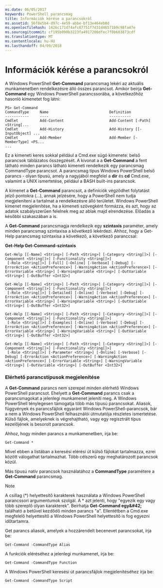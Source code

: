 ```yaml
---
ms.date: 06/05/2017
keywords: PowerShell parancsmag
title: Információk kérése a parancsokról
ms.assetid: 56f8e5b4-d97c-4e59-abbe-bf13e464eb0d
ms.openlocfilehash: 1426c171d74afc87751f7d31d46571b9c98fa47e
ms.sourcegitcommit: cf195b090b3223fa4917206dfec7f0b603873cdf
ms.translationtype: MT
ms.contentlocale: hu-HU
ms.lasthandoff: 04/09/2018
---
```

# <a name="getting-information-about-commands"></a>Információk kérése a parancsokról
A Windows PowerShell **Get-Command** parancsmag lekéri az aktuális munkamenetben rendelkezésre álló összes parancsot. Amikor beírja **Get-Command** egy Windows PowerShell parancssorába, a következőhöz hasonló kimenetet fog látni:

```
PS> Get-Command
CommandType     Name                            Definition
-----------     ----                            ----------
Cmdlet          Add-Content                     Add-Content [-Path] <String[...
Cmdlet          Add-History                     Add-History [[-InputObject] ...
Cmdlet          Add-Member                      Add-Member [-MemberType] <PS...
...
```

Ez a kimeneti keres sokkal például a Cmd.exe súgó kimenete: belső parancsok táblázatos összegzését. A kivonat a a **Get-Command** a fent látható minden parancs látható kimeneti rendelkezik egy parancsmag CommandType parancsot. A parancsmag típus Windows PowerShell belső parancs - olyan típusú, amely a nagyjából megfelel a **dir** és **cd** Cmd.exe, valamint a UNIX ismertetése, például a BASH built-ins parancsok.

A kimenet a **Get-Command** parancsot, a definíciók végződhet folytatást jelző pontokra (...), annak jelzésére, hogy a PowerShell nem tudja megjeleníteni a tartalmat a rendelkezésre álló területet. Windows PowerShell kimenet megjelenítése, ha a kimeneti szövegként formázza, és azt, hogy az adatok szabályszerűen felelnek meg az ablak majd elrendezése. Előadás a későbbi szakaszában a is.

A **Get-Command** parancsmagja rendelkezik egy **szintaxis** paraméter, amely minden parancsmag szintaxisa a következő lekérdezi. Ahhoz, hogy a Get-Help parancsmag szintaxisa a következő, a következő paranccsal:

**Get-Help Get-Command-szintaxis**

```
Get-Help [[-Name] <String>] [-Path <String>] [-Category <String[]>] [-Component <String[]>] [-Functionality <String[]>]
 [-Role <String[]>] [-Full] [-Online] [-Verbose] [-Debug] [-ErrorAction <ActionPreference>] [-WarningAction <ActionPreference>] [-ErrorVariable <String>] [-WarningVariable <String>] [-OutVariable <String>] [-OutBuffer <Int32>]

Get-Help [[-Name] <String>] [-Path <String>] [-Category <String[]>] [-Component <String[]>] [-Functionality <String[]>]
 [-Role <String[]>] [-Detailed] [-Online] [-Verbose] [-Debug] [-ErrorAction <ActionPreference>] [-WarningAction <ActionPreference>] [-ErrorVariable <String>] [-WarningVariable <String>] [-OutVariable <String>] [-OutBuffer <Int32>]

Get-Help [[-Name] <String>] [-Path <String>] [-Category <String[]>] [-Component <String[]>] [-Functionality <String[]>]
 [-Role <String[]>] [-Examples] [-Online] [-Verbose] [-Debug] [-ErrorAction <ActionPreference>] [-WarningAction <ActionPreference>] [-ErrorVariable <String>] [-WarningVariable <String>] [-OutVariable <String>] [-OutBuffer <Int32>]

Get-Help [[-Name] <String>] [-Path <String>] [-Category <String[]>] [-Component <String[]>] [-Functionality <String[]>]
 [-Role <String[]>] [-Parameter <String>] [-Online] [-Verbose] [-Debug] [-ErrorAction <ActionPreference>] [-WarningAction <ActionPreference>] [-ErrorVariable <String>] [-WarningVariable <String>] [-OutVariable <String>] [-OutBuffer <Int32>]
```

### <a name="displaying-available-command-types"></a>Elérhető parancstípusok megjelenítése
A **Get-Command** parancs nem szerepel minden elérhető Windows PowerShell parancsot. Ehelyett a **Get-Command** parancs csak a parancsmagokat a jelenlegi munkamenet jeleníti meg. A Windows PowerShell ténylegesen támogatja több más típusú parancsokat. Aliasok, függvények és parancsfájlok egyaránt Windows PowerShell-parancsok, bár a nem a Windows PowerShell felhasználói útmutatója részletes ismertetése. Külső fájlok, amelyeknek is végrehajtható, vagy egy regisztrált típus kezelőjének is besorolt parancsok.

Ahhoz, hogy minden parancs a munkamenetben, írja be:

```
Get-Command *
```

Mivel ebben a listában a keresési elérési út külső fájlokat tartalmazza, ezrei között válogathat tartalmazhat. Több célszerű egy meghatározott parancsok közül.

Más típusú natív parancsok használatához a **CommandType** paramétere a **Get-Command** parancsmag.

> [!NOTE]
> A csillag (\*) helyettesítő karakterek használata a Windows PowerShell parancssori argumentumok szolgál. A \* azt jelenti, hogy "egyezik egy vagy több szereplő olyan karakterek". Beírhatja **Get-Command egy\&#42;** található a betűvel kezdődő minden parancs "a". Ellentétben a Cmd.exe megfelelő helyettesítő a Windows PowerShell helyettesítő is fog egyezni időtartamra.

Get parancs aliasok, amelyek a hozzárendelt becenevet parancsokat, írja be:

```
Get-Command -CommandType Alias
```

A funkciók eléréséhez a jelenlegi munkamenet, írja be:

```
Get-Command -CommandType Function
```

A Windows PowerShell keresési út parancsfájlok megjelenítéséhez írja be:

```
Get-Command -CommandType Script
```